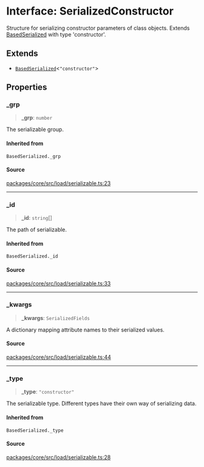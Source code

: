 # Interface: SerializedConstructor

Structure for serializing constructor parameters of class objects.
Extends [BasedSerialized](../type-aliases/BasedSerialized.md) with type 'constructor'.

## Extends

- [`BasedSerialized`](../type-aliases/BasedSerialized.md)\<`"constructor"`\>

## Properties

### \_grp

> **\_grp**: `number`

The serializable group.

#### Inherited from

`BasedSerialized._grp`

#### Source

[packages/core/src/load/serializable.ts:23](https://github.com/VictorS67/encre/blob/42c3bddca4be2d23ad959c1c99381eefbf43789c/packages/core/src/load/serializable.ts#L23)

***

### \_id

> **\_id**: `string`[]

The path of serializable.

#### Inherited from

`BasedSerialized._id`

#### Source

[packages/core/src/load/serializable.ts:33](https://github.com/VictorS67/encre/blob/42c3bddca4be2d23ad959c1c99381eefbf43789c/packages/core/src/load/serializable.ts#L33)

***

### \_kwargs

> **\_kwargs**: `SerializedFields`

A dictionary mapping attribute names to their serialized values.

#### Source

[packages/core/src/load/serializable.ts:44](https://github.com/VictorS67/encre/blob/42c3bddca4be2d23ad959c1c99381eefbf43789c/packages/core/src/load/serializable.ts#L44)

***

### \_type

> **\_type**: `"constructor"`

The serializable type. Different types have their own way of serializing data.

#### Inherited from

`BasedSerialized._type`

#### Source

[packages/core/src/load/serializable.ts:28](https://github.com/VictorS67/encre/blob/42c3bddca4be2d23ad959c1c99381eefbf43789c/packages/core/src/load/serializable.ts#L28)

